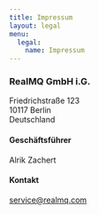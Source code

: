 ```yaml
---
title: Impressum
layout: legal
menu:
  legal:
    name: Impressum
---
```


### RealMQ GmbH i.G.
Friedrichstraße 123<br>
10117 Berlin<br>
Deutschland<br>

#### Geschäftsführer
Alrik Zachert

#### Kontakt
<a href="mailto:service@realmq.com">service@realmq.com</a>
